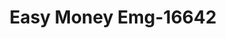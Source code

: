 ---
f_zip-code: 70805
f_state-code: LA
title: Easy Money Emg-16642
f_phone: 225-355-7429
f_city-only: Baton Rouge
f_address: 5962 Airline Hwy Baton Rouge
f_location-unique-id: '16642'
slug: easy-money-emg-16642
updated-on: '2024-05-30T13:46:58.046Z'
created-on: '2024-05-30T13:36:59.803Z'
published-on: '2024-05-30T13:54:32.469Z'
f_city-state: cms/city/baton-rouge-la.md
f_company: cms/company/easy-money-emg.md
f_state: cms/state/louisiana.md
layout: '[payday-loan].html'
tags: payday-loan
---